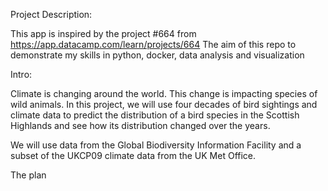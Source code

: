 Project Description:

This app is inspired by the project #664 from https://app.datacamp.com/learn/projects/664
The aim of this repo to demonstrate my skills in python, docker, data analysis and visualization

Intro: 

Climate is changing around the world. This change is impacting species of wild animals. In this project, we will use four decades of bird sightings and climate data to predict the distribution of a bird species in the Scottish Highlands and see how its distribution changed over the years.

We will use data from the Global Biodiversity Information Facility and a subset of the UKCP09 climate data from the UK Met Office.

The plan